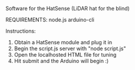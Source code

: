 Software for the HatSense (LiDAR hat for the blind)

REQUIREMENTS:
node.js
arduino-cli

Instructions: 
1. Obtain a HatSense module and plug it in
2. Begin the script.js server with "node script.js"
3. Open the localhosted HTML file for tuning
4. Hit submit and the Arduino will begin :)

